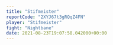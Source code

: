 ```yaml
---
title: "Stifmeister"
reportCode: "2XYJ67t3gRQqZ4FN"
player: "Stifmeister"
fight: "Nightbane"
date: 2021-08-23T19:07:58.042000+00:00
---
```

